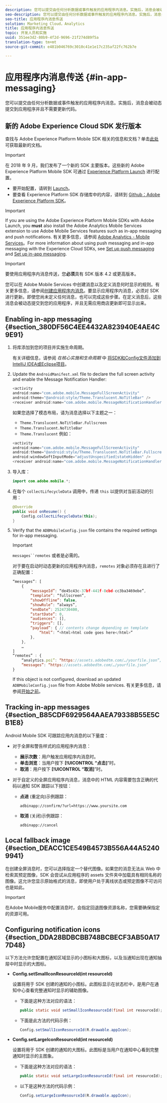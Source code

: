 ```yaml
---
description: 您可以提交由任何分析数据或事件触发的应用程序内消息。实施后，消息会被动态提交到应用程序并且不需要更新代码。
seo-description: 您可以提交由任何分析数据或事件触发的应用程序内消息。实施后，消息会被动态提交到应用程序并且不需要更新代码。
seo-title: 应用程序内消息传送
solution: Marketing Cloud，Analytics
title: 应用程序内消息传送
topic: 开发人员和实施
uuid: 351ee3d2-80b9-4f2d-9696-21f274d89f5a
translation-type: tm+mt
source-git-commit: e481b046769c3010c41e1e17c235af22fc762b7e

---
```



# 应用程序内消息传送 {#in-app-messaging}

您可以提交由任何分析数据或事件触发的应用程序内消息。实施后，消息会被动态提交到应用程序并且不需要更新代码。

## 新的 Adobe Experience Cloud SDK 发行版本

查找与 Adobe Experience Platform Mobile SDK 相关的信息和文档？单击[此处](https://aep-sdks.gitbook.io/docs/)可获取最新的文档。

>[!IMPORTANT]
>
>在 2018 年 9 月，我们发布了一个新的 SDK 主要版本。这些新的 Adobe Experience Platform Mobile SDK 可通过 [Experience Platform Launch](https://www.adobe.com/experience-platform/launch.html) 进行配置。

* 要开始配置，请转到 [Launch](https://launch.adobe.com/)。
* 要查看 Experience Platform SDK 存储库中的内容，请转到 [Github：Adobe Experience Platform SDK](https://github.com/Adobe-Marketing-Cloud/acp-sdks)。

>[!IMPORTANT]
>
> If you are using the Adobe Experience Platform Mobile SDKs with Adobe Launch, you **must** also install the Adobe Analytics Mobile Services extension to use Adobe Mobile Services features such as in-app messaging and push notifications. 有关更多信息，请参阅 [Adobe Analytics - Mobile Services](https://aep-sdks.gitbook.io/docs/using-mobile-extensions/adobe-analytics-mobile-services)。For more information about using push messaging and in-app messaging with the Experience Cloud SDKs, see [Set up push messaging](https://aep-sdks.gitbook.io/docs/using-mobile-extensions/adobe-analytics-mobile-services#set-up-push-messaging) and [Set up in-app messaging](https://aep-sdks.gitbook.io/docs/using-mobile-extensions/adobe-analytics-mobile-services#set-up-in-app-messaging).

>[!IMPORTANT]
>
>要使用应用程序内消息传送，您&#x200B;**必须**&#x200B;具有 SDK 版本 4.2 或更高版本。

您可以在 Adobe Mobile Services 中创建消息以及定义消息何时显示的规则。有关更多信息，请参阅[创建应用程序内消息](/help/using/in-app-messaging/t-in-app-message/t-in-app-message.md)。要显示应用程序内消息，必须对 SDK 进行更新。即使您尚未定义任何消息，也可以完成这些步骤。在定义消息后，这些消息会被动态提交到您的应用程序，并且无需应用商店更新即可显示出来。

## Enabling in-app messaging {#section_380DF56C4EE4432A823940E4AE4C9E91}

1. 将库添加到您的项目并实施生命周期。

   有关详细信息，请参阅 *在核心实施和生命周期* 中 [将SDK和Config文件添加到IntelliJ IDEA或Eclipse项目](/help/android/getting-started/dev-qs.md)。

1. Update the `AndroidManifest.xml` file to declare the full screen activity and enable the Message Notification Handler:

   ```java
   <activity  
   android:name="com.adobe.mobile.MessageFullScreenActivity"  
   android:theme="@android:style/Theme.Translucent.NoTitleBar" /> 
   <receiver android:name="com.adobe.mobile.MessageNotificationHandler" />
   ```

   如果您选择了模态布局，请为消息选择以下主题之一：

   * `Theme.Translucent.NoTitleBar.Fullscreen`
   * `Theme.Translucent.NoTitleBar`
   * `Theme.Translucent`
   例如：

   ```java
   <activity 
   android:name="com.adobe.mobile.MessageFullScreenActivity" 
   android:theme="@android:style/Theme.Translucent.NoTitleBar.Fullscreen" 
   android:windowSoftInputMode="adjustUnspecified|stateHidden" /> 
   <receiver android:name="com.adobe.mobile.MessageNotificationHandler" />
   ```

1. 导入库：

   ```java
   import com.adobe.mobile.*;
   ```

1. 在每个 `collectLifecycleData` 调用中，传递 `this` 以提供对当前活动的引用：

   ```java
   @Override 
   public void onResume() { 
       Config.collectLifecycleData(this); 
   }
   ```

1. Verify that the `ADBMobileConfig.json` file contains the required settings for in-app messaging.

   >[!IMPORTANT]
   >
   >`messages``remotes` 或者是必需的。

   对于要在启动时动态更新的应用程序内消息，`remotes` 对象必须存在且进行了正确配置：

   ```js
   “messages”: [ 
       { 
           “messageId”: “de45c43c-37bf-441f-8cbd-cc3ba3469ebe”, 
           “template”: “fullscreen”, 
           “showOffline”: false, 
           “showRule”: “always”, 
           “endDate”: 2524730400, 
           “startDate”: 0, 
           “audiences”: [], 
           “triggers”: [], 
           “payload”: { // contents change depending on template 
               “html”: “<html>html code goes here</html>” 
           }, 
       }, 
       … 
   ] 
   “remotes” : { 
       “analytics.poi”: “https://assets.adobedtm.com/…/yourfile.json”, 
       “messages”: “https://assets.adobedtm.com/…/yourfile.json” 
   }
   ```

   If this object is not configured, download an updated `ADBMobileConfig.json` file from Adobe Mobile services. 有关更多信息，请参阅[开始之前](/help/android/getting-started/requirements.md)。

## Tracking in-app messages {#section_B85CDF6929564AAEA79338B55E5CB1E8}

Android Mobile SDK 可跟踪应用内消息的以下量度：

* 对于全屏和警告样式的应用程序内消息：

   * **展示次数**：用户触发应用程序内消息时。
   * **单击浏览**：当用户按下 **[!UICONTROL “点击]**”时。
   * **取消**：用户按下 **[!UICONTROL “取消]**”时。

* 对于自定义的全屏应用程序内消息，消息中的 HTML 内容需要包含正确的代码以通知 SDK 跟踪以下按钮：

   * **点进** (重定向)示例跟踪：

      `adbinapp://confirm/?url=https://www.yoursite.com`
   * **取消** (关闭)示例跟踪：

      `adbinapp://cancel`

## Local fallback image {#section_DEACC1CE549B4573B556A44A52409941}

在创建全屏消息时，您可以选择指定一个替代图像。如果您的消息无法从 Web 中检索其预定图像，SDK 会尝试从应用程序的 assets 文件夹中加载具有相同名称的图像。这允许您显示原始格式的消息，即使用户处于离线状态或预定图像不可访问也是如此。

>[!IMPORTANT]
>
>在Adobe Mobile服务中配置消息时，会指定回退图像资源名称，您需要确保指定的资源可用。

## Configuring notification icons {#section_DDA28BDBCBB748BCBECF3AB50A177D48}

以下方法允许您配置在通知区域显示的小图标和大图标，以及当通知出现在通知抽屉中时显示的大图标。

* **Config.setSmallIconResourceId(int resourceId)**

   设置将用于 SDK 创建的通知的小图标。此图标显示在状态栏中，是用户在通知中心查看完整通知时显示的辅助图像。

   * 下面是这种方法对应的语法：

      ```java
      public static void setSmallIconResourceId(final int resourceId); 
      ```

   * 下面是此方法的代码示例：

      ```java
      Config.setSmallIconResourceId(R.drawable.appIcon);
      ```

* **Config.setLargeIconResourceId(int resourceId)**

   设置将用于 SDK 创建的通知的大图标。此图标是当用户在通知中心看到完整通知时显示的主图象。

   * 下面是这种方法对应的语法：

      ```java
      public static void setLargeIconResourceId(final int resourceId); 
      ```

   * 以下是这种方法的代码示例：

      ```java
      Config.setLargeIconResourceId(R.drawable.appIcon); 
      ```
